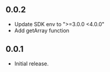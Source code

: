## 0.0.2

* Update SDK env to ">=3.0.0 <4.0.0"
* Add getArray function


## 0.0.1

* Initial release.
